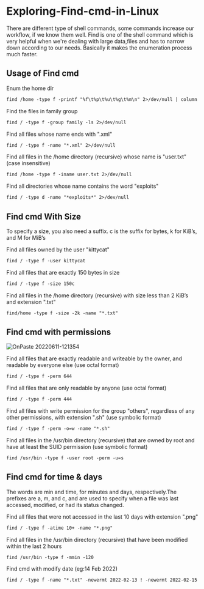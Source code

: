 # Exploring-Find-cmd-in-Linux

There are different type of shell commands, some commands increase our workflow, if we know them well. Find is one of the shell command which is very helpful when we're dealing with large data,files and has to narrow down according to our needs. Basically it makes the enumeration process much faster.


## Usage of Find cmd

Enum the home dir
```markdown
find /home -type f -printf "%f\t%p\t%u\t%g\t%m\n" 2>/dev/null | column -t
```

Find the files in family group
```markdown
find / -type f -group family -ls 2>/dev/null
```

Find all files whose name ends with ".xml"
```markdown
find / -type f -name "*.xml" 2>/dev/null
```

Find all files in the /home directory (recursive) whose name is "user.txt" (case insensitive)
```markdown
find /home -type f -iname user.txt 2>/dev/null
```

Find all directories whose name contains the word "exploits"
```markdown
find / -type d -name "*exploits*" 2>/dev/null
```


## Find cmd With Size
To specify a size, you also need a suffix. c is the suffix for bytes, k for KiB’s, and M for MiB’s


Find all files owned by the user "kittycat"
```markdown
find / -type f -user kittycat
```

Find all files that are exactly 150 bytes in size
```markdown
find / -type f -size 150c
```

Find all files in the /home directory (recursive) with size less than 2 KiB’s and extension ".txt"
```markdown
find/home -type f -size -2k -name "*.txt"
```



## Find cmd with permissions

![OnPaste 20220611-121354](https://user-images.githubusercontent.com/106917304/173176809-0421efac-8662-47d1-bef4-db573398a60e.png)


Find all files that are exactly readable and writeable by the owner, and readable by everyone else (use octal format)
```markdown
find / -type f -perm 644
```

Find all files that are only readable by anyone (use octal format)
```markdown
find / -type f -perm 444
```

Find all files with write permission for the group "others", regardless of any other permissions, with extension ".sh" (use symbolic format)
```markdown
find / -type f -perm -o=w -name "*.sh"
```

Find all files in the /usr/bin directory (recursive) that are owned by root and have at least the SUID permission (use symbolic format)
```markdown
find /usr/bin -type f -user root -perm -u=s
```



## Find cmd for time & days
The words are min and time, for minutes and days, respectively.The prefixes are a, m, and c, and are used to specify when a file was last accessed, modified, or had its status changed.  




Find all files that were not accessed in the last 10 days with extension ".png"
```markdown
find / -type f -atime 10+ -name "*.png"
```

Find all files in the /usr/bin directory (recursive) that have been modified within the last 2 hours
```markdown
find /usr/bin -type f -mmin -120    
```

Find cmd with modify date (eg:14 Feb 2022)
```markdown
find / -type f -name "*.txt" -newermt 2022-02-13 ! -newermt 2022-02-15 2>/dev/null
```

